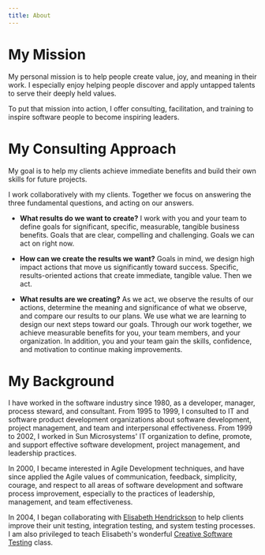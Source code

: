 ```yaml
---
title: About
---
```


# My Mission
My personal mission
is to help people create value, joy, and meaning in their work.
I especially enjoy helping people
discover and apply untapped talents to serve their deeply held values.

To put that mission into action,
I offer consulting, facilitation, and training
to inspire software people to become inspiring leaders.

# My Consulting Approach
My goal is to help my clients
achieve immediate benefits
and build their own skills for future projects.

I work collaboratively with my clients.
Together we focus on answering the three fundamental questions,
and acting on our answers.

  - **What results do we want to create?**
    I work with you and your team to define goals
    for significant, specific, measurable, tangible business benefits.
    Goals that are clear, compelling and challenging.
    Goals we can act on right now.

  - **How can we create the results we want?**
    Goals in mind,
    we design high impact actions that move us significantly toward success.
    Specific, results-oriented actions
    that create immediate, tangible value.
    Then we act.

  - **What results are we creating?**
    As we act,
    we observe the results of our actions,
    determine the meaning and significance of what we observe,
    and compare our results to our plans.
    We use what we are learning to design our next steps toward our goals.
    Through our work together,
    we achieve measurable benefits for you,
    your team members,
    and your organization.
    In addition,
    you and your team gain the skills, confidence, and motivation
    to continue making improvements.

# My Background

I have worked in the software industry since 1980,
as a developer, manager, process steward, and consultant.
From 1995 to 1999,
I consulted to IT and software product development organizations
about software development, project management,
and team and interpersonal effectiveness.
From 1999 to 2002,
I worked in Sun Microsystems' IT organization
to define, promote, and support
effective software development, project management, and leadership practices.

In 2000,
I became interested in Agile Development techniques,
and have since applied the Agile values
of communication, feedback, simplicity, courage, and respect
to all areas of software development and software process improvement,
especially to the practices of leadership, management, and team effectiveness.

In 2004,
I began collaborating with
[Elisabeth Hendrickson](http://qualitytree.com)
to help clients improve
their unit testing, integration testing, and system testing processes.
I am also privileged to teach Elisabeth's wonderful
[Creative Software Testing](http://www.sqe.com/onsite.asp?f=dis&amp;ci=cst)
class.
